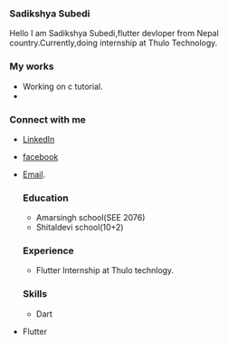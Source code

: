 ### Sadikshya Subedi
Hello I am Sadikshya Subedi,flutter devloper from Nepal country.Currently,doing internship at Thulo Technology.
### My works
- Working on c tutorial.
- 
### Connect with me
- [LinkedIn](https://www.linkedin.com/in/sadikshya-subedi-70b0842a5/)
- [facebook](https://www.facebook.com/sadhikshya.subedi/)
- [Email](https://mail.google.com/mail/u/0/#inbox).

  ### Education
  - Amarsingh  school(SEE 2076)
  - Shitaldevi school(10+2)
   ### Experience
    - Flutter Internship at Thulo technlogy.
   ### Skills
  - Dart
 - Flutter


